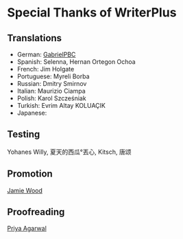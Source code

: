 # Special Thanks of WriterPlus

## Translations

- German: [GabrielPBC][1]
- Spanish: Selenna, Hernan Ortegon Ochoa
- French: Jim Holgate
- Portuguese: Myreli Borba
- Russian: Dmitry Smirnov
- Italian: Maurizio Ciampa
- Polish: Karol Szcześniak
- Turkish: Evrim Altay KOLUAÇIK
- Japanese: 

## Testing

Yohanes Willy, 夏天的西瓜°丟心, Kitsch, 唐颂

## Promotion

[Jamie Wood][2]

## Proofreading

[Priya Agarwal][3]


[1]: https://twitter.com/PBCGabriel
[2]: https://amusing2writenc.wordpress.com/2016/06/21/writer-plus-app/
[3]: https://www.freelancer.com/u/priya96411.html


